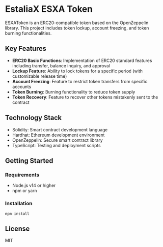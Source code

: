 # EstaliaX ESXA Token

ESXAToken is an ERC20-compatible token based on the OpenZeppelin library. This project includes token lockup, account freezing, and token burning functionalities.

## Key Features

- **ERC20 Basic Functions**: Implementation of ERC20 standard features including transfer, balance inquiry, and approval
- **Lockup Feature**: Ability to lock tokens for a specific period (with customizable release time)
- **Account Freezing**: Feature to restrict token transfers from specific accounts
- **Token Burning**: Burning functionality to reduce token supply
- **Token Recovery**: Feature to recover other tokens mistakenly sent to the contract

## Technology Stack

- Solidity: Smart contract development language
- Hardhat: Ethereum development environment
- OpenZeppelin: Secure smart contract library
- TypeScript: Testing and deployment scripts

## Getting Started

### Requirements

- Node.js v14 or higher
- npm or yarn

### Installation

```shell
npm install
```


## License

MIT
